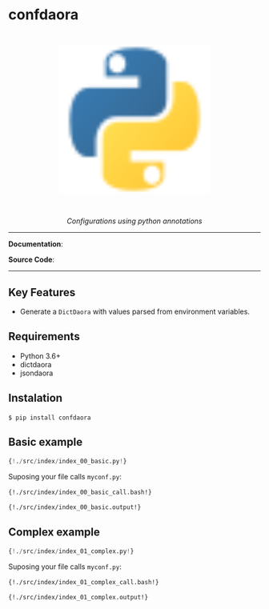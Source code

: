 # confdaora

<p align="center" style="margin: 3em">
  <a href="">
    <img src="python.svg" alt="confdaora" width="300"/>
  </a>
</p>

<p align="center">
    <em>Configurations using python annotations</em>
</p>

---

**Documentation**: <a href="#" target="_blank"></a>

**Source Code**: <a href="#" target="_blank"></a>

---


## Key Features

- Generate a `DictDaora` with values parsed from environment variables.


## Requirements

 - Python 3.6+
 - dictdaora
 - jsondaora


## Instalation
```
$ pip install confdaora
```


## Basic example

```python
{!./src/index/index_00_basic.py!}
```

Suposing your file calls `myconf.py`:
```
{!./src/index/index_00_basic_call.bash!}
```

```
{!./src/index/index_00_basic.output!}
```


## Complex example

```python
{!./src/index/index_01_complex.py!}
```

Suposing your file calls `myconf.py`:
```
{!./src/index/index_01_complex_call.bash!}
```

```
{!./src/index/index_01_complex.output!}
```
